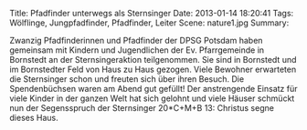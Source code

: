 Title: Pfadfinder unterwegs als Sternsinger
Date: 2013-01-14 18:20:41
Tags: Wölflinge, Jungpfadfinder, Pfadfinder, Leiter
Scene: nature1.jpg
Summary:

Zwanzig Pfadfinderinnen und Pfadfinder der DPSG Potsdam haben  gemeinsam mit Kindern und Jugendlichen der Ev. Pfarrgemeinde in Bornstedt an der Sternsingeraktion teilgenommen.  Sie sind in Bornstedt und im Bornstedter Feld von Haus zu Haus gezogen. Viele Bewohner erwarteten die Sternsinger schon und freuten sich über ihren Besuch. Die Spendenbüchsen waren am Abend gut gefüllt! Der anstrengende Einsatz für viele Kinder in der ganzen Welt hat sich gelohnt und viele Häuser schmückt nun der Segensspruch der Sternsinger 20*C+M+B 13: Christus segne dieses Haus.